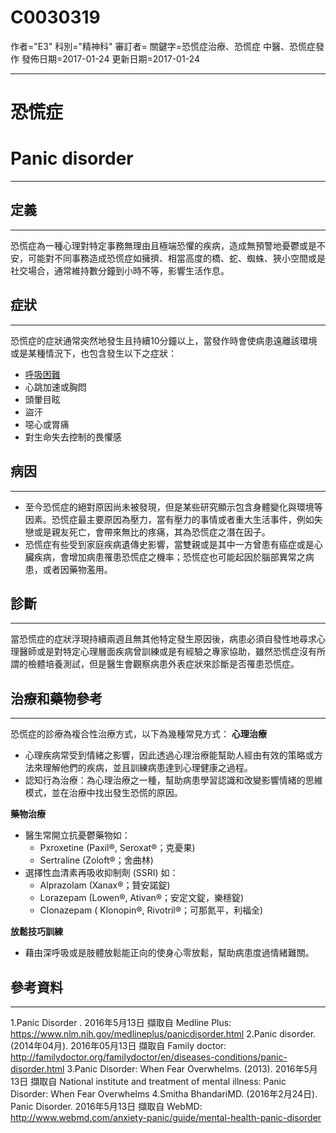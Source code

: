 # C0030319
作者="E3"
科別="精神科"
審訂者=
關鍵字=恐慌症治療、恐慌症 中醫、恐慌症發作
發佈日期=2017-01-24
更新日期=2017-01-24

----------
# 恐慌症
# Panic disorder
----------
## 定義
----------

恐慌症為一種心理對特定事務無理由且極端恐懼的疾病，造成無預警地憂鬱或是不安，可能對不同事務造成恐慌症如擁擠、相當高度的橋、蛇、蜘蛛、狹小空間或是社交場合，通常維持數分鐘到小時不等，影響生活作息。 

## 症狀
----------

恐慌症的症狀通常突然地發生且持續10分鐘以上，當發作時會使病患遠離該環境或是某種情況下，也包含發生以下之症狀：

- [呼吸困難](C0013404)
- 心跳加速或胸悶
- 頭暈目眩
- 盜汗
- 噁心或胃痛
- 對生命失去控制的畏懼感
## 病因
----------
- 至今恐慌症的絕對原因尚未被發現，但是某些研究顯示包含身體變化與環境等因素。恐慌症最主要原因為壓力，當有壓力的事情或者重大生活事件，例如失戀或是親友死亡，會帶來無比的疼痛，其為恐慌症之潛在因子。
- 恐慌症有些受到家庭疾病遺傳史影響，當雙親或是其中一方曾患有癌症或是心臟疾病，會增加病患罹患恐慌症之機率；恐慌症也可能起因於腦部異常之病患，或者因藥物濫用。
## 診斷
----------

當恐慌症的症狀浮現持續兩週且無其他特定發生原因後，病患必須自發性地尋求心理醫師或是對特定心理層面疾病曾訓練或是有經驗之專家協助，雖然恐慌症沒有所謂的檢體培養測試，但是醫生會觀察病患外表症狀來診斷是否罹患恐慌症。

## 治療和藥物參考
----------

恐慌症的診療為複合性治療方式，以下為幾種常見方式：
**心理治療**

- 心理疾病常受到情緒之影響，因此透過心理治療能幫助人經由有效的策略或方法來理解他們的疾病，並且訓練病患達到心理健康之過程。
- 認知行為治療：為心理治療之一種，幫助病患學習認識和改變影響情緒的思維模式，並在治療中找出發生恐慌的原因。

**藥物治療**

- 醫生常開立抗憂鬱藥物如：
  - Pxroxetine (Paxil®, Seroxat®；克憂果) 
  - Sertraline (Zoloft®；舍曲林) 
- 選擇性血清素再吸收抑制劑 (SSRI) 如：
  - Alprazolam (Xanax®；贊安諾錠) 
  - Lorazepam (Lowen®, Ativan®；安定文錠，樂穩錠) 
  - Clonazepam ( Klonopin®, Rivotril®；可那氮平，利福全) 

**放鬆技巧訓練**

- 藉由深呼吸或是肢體放鬆能正向的使身心零放鬆，幫助病患度過情緒難關。
## 參考資料
----------

1.Panic Disorder . 2016年5月13日 擷取自 Medline Plus: https://www.nlm.nih.gov/medlineplus/panicdisorder.html
2.Panic disorder. (2014年04月). 2016年05月13日 擷取自 Family doctor: http://familydoctor.org/familydoctor/en/diseases-conditions/panic-disorder.html
3.Panic Disorder: When Fear Overwhelms. (2013). 2016年5月13日 擷取自 National institute and treatment of mental illness: Panic Disorder: When Fear Overwhelms
4.Smitha BhandariMD. (2016年2月24日). Panic Disorder. 2016年5月13日 擷取自 WebMD: http://www.webmd.com/anxiety-panic/guide/mental-health-panic-disorder


